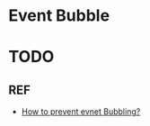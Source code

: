 # Event Bubble

# TODO

## REF 
- [How to prevent evnet Bubbling?](https://programmingsummaries.tistory.com/313?category=485241)